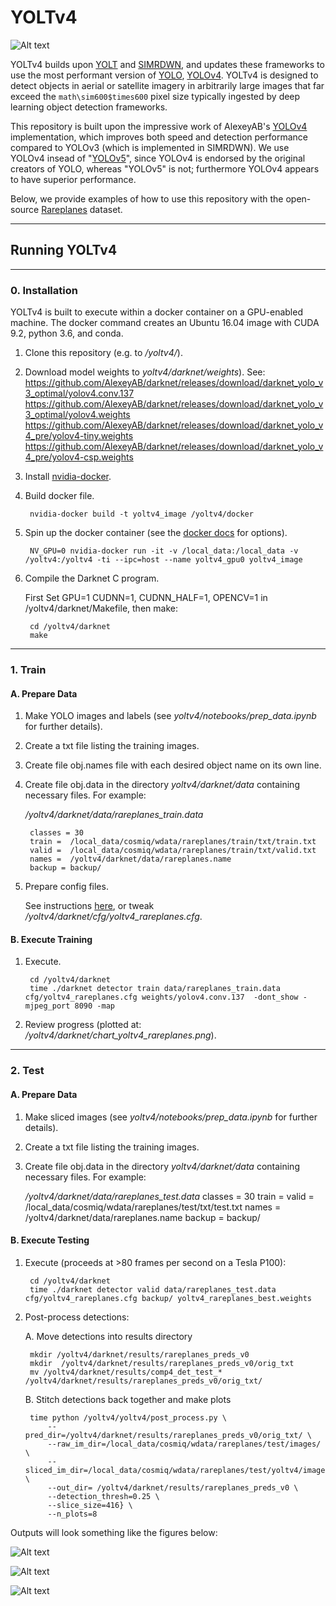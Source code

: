# YOLTv4 # 

![Alt text](/results/__examples/header.jpg?raw=true "")
 
 YOLTv4 builds upon [YOLT]( https://github.com/avanetten/yolt) and [SIMRDWN]( https://github.com/avanetten/simrdwn), and updates these frameworks to use the most performant version of [YOLO](https://pjreddie.com/darknet/yolo/), [YOLOv4](https://github.com/AlexeyAB/darknet). YOLTv4 is designed to detect objects in aerial or satellite imagery in arbitrarily large images that far exceed the ```math\sim600$times600``` pixel size typically ingested by deep learning object detection frameworks.  
 
 This repository is built upon the impressive work of AlexeyAB's [YOLOv4](https://github.com/AlexeyAB/darknet) implementation, which improves both speed and detection performance compared to YOLOv3 (which is implemented in SIMRDWN). We use YOLOv4 insead of "[YOLOv5](https://github.com/ultralytics/yolov5)", since YOLOv4 is endorsed by the original creators of YOLO, whereas "YOLOv5" is not; furthermore YOLOv4 appears to have superior performance. 
 
 Below, we provide examples of how to use this repository with the open-source [Rareplanes](https://registry.opendata.aws/rareplanes/) dataset. 
 
____
## Running YOLTv4

___

### 0. Installation

YOLTv4 is built to execute within a docker container on a GPU-enabled machine.  The docker command creates an Ubuntu 16.04 image with CUDA 9.2, python 3.6, and conda.

1. Clone this repository (e.g. to _/yoltv4/_).

2. Download model weights to _yoltv4/darknet/weights_).
	See:
	    https://github.com/AlexeyAB/darknet/releases/download/darknet_yolo_v3_optimal/yolov4.conv.137
    	https://github.com/AlexeyAB/darknet/releases/download/darknet_yolo_v3_optimal/yolov4.weights
    	https://github.com/AlexeyAB/darknet/releases/download/darknet_yolo_v4_pre/yolov4-tiny.weights
        https://github.com/AlexeyAB/darknet/releases/download/darknet_yolo_v4_pre/yolov4-csp.weights


2. Install [nvidia-docker](https://github.com/NVIDIA/nvidia-docker).
 
3. Build docker file.

		nvidia-docker build -t yoltv4_image /yoltv4/docker
	
4. Spin up the docker container (see the [docker docs](https://docs.docker.com/engine/reference/commandline/run/) for options).

        NV_GPU=0 nvidia-docker run -it -v /local_data:/local_data -v /yoltv4:/yoltv4 -ti --ipc=host --name yoltv4_gpu0 yoltv4_image
	
5. Compile the Darknet C program.

    First Set GPU=1 CUDNN=1, CUDNN_HALF=1, OPENCV=1 in /yoltv4/darknet/Makefile, then make:
	
	    cd /yoltv4/darknet
	    make
	

___

### 1. Train

#### A. Prepare Data

1. Make YOLO images and labels (see _yoltv4/notebooks/prep\_data.ipynb_ for further details).

2. Create a txt file listing the training images.

3. Create file obj.names file with each desired object name on its own line.

4. Create file obj.data in the directory _yoltv4/darknet/data_ containing necessary files.  For example:

	_/yoltv4/darknet/data/rareplanes\_train.data_
        
        classes = 30
        train =  /local_data/cosmiq/wdata/rareplanes/train/txt/train.txt
        valid =  /local_data/cosmiq/wdata/rareplanes/train/txt/valid.txt
        names =  /yoltv4/darknet/data/rareplanes.name
        backup = backup/

5. Prepare config files.

    See instructions [here](https://github.com/AlexeyAB/darknet#how-to-train-to-detect-your-custom-objects), or tweak _/yoltv4/darknet/cfg/yoltv4\_rareplanes.cfg_.

#### B. Execute Training
    
1. Execute.

        cd /yoltv4/darknet
	    time ./darknet detector train data/rareplanes_train.data  cfg/yoltv4_rareplanes.cfg weights/yolov4.conv.137  -dont_show -mjpeg_port 8090 -map

2. Review progress (plotted at: _/yoltv4/darknet/chart\_yoltv4\_rareplanes.png_).
  


___

### 2. Test

#### A. Prepare Data

1. Make sliced images (see _yoltv4/notebooks/prep\_data.ipynb_ for further details).

2. Create a txt file listing the training images.

3. Create file obj.data in the directory _yoltv4/darknet/data_ containing necessary files.  For example:

	_/yoltv4/darknet/data/rareplanes_test.data_
        classes = 30
        train = 
        valid =  /local_data/cosmiq/wdata/rareplanes/test/txt/test.txt
        names =  /yoltv4/darknet/data/rareplanes.name
        backup = backup/

#### B. Execute Testing


1. Execute (proceeds at >80 frames per second on a Tesla P100):

        cd /yoltv4/darknet
	    time ./darknet detector valid data/rareplanes_test.data cfg/yoltv4_rareplanes.cfg backup/ yoltv4_rareplanes_best.weights

2. Post-process detections:

	A. Move detections into results directory
    
		mkdir /yoltv4/darknet/results/rareplanes_preds_v0
		mkdir  /yoltv4/darknet/results/rareplanes_preds_v0/orig_txt
		mv /yoltv4/darknet/results/comp4_det_test_*  /yoltv4/darknet/results/rareplanes_preds_v0/orig_txt/
	B. Stitch detections back together and make plots
    
		time python /yoltv4/yoltv4/post_process.py \
		    --pred_dir=/yoltv4/darknet/results/rareplanes_preds_v0/orig_txt/ \
		    --raw_im_dir=/local_data/cosmiq/wdata/rareplanes/test/images/ \
		    --sliced_im_dir=/local_data/cosmiq/wdata/rareplanes/test/yoltv4/images_slice/ \
		    --out_dir= /yoltv4/darknet/results/rareplanes_preds_v0 \
		    --detection_thresh=0.25 \
		    --slice_size=416} \
		    --n_plots=8
		 

Outputs will look something like the figures below:

![Alt text](/results/__examples/rareplanes0.jpg?raw=true "")

![Alt text](/results/__examples/rareplanes1.jpg?raw=true "")

![Alt text](/results/__examples/rareplanes2.jpg?raw=true "")


